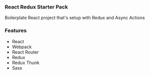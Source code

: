 ### React Redux Starter Pack

Boilerplate React project that's setup with Redux and Async Actions

### Features
* React
* Webpack
* React Router
* Redux
* Redux Thunk
* Sass 
